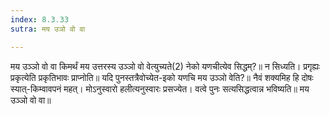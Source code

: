 ```yaml
---
index: 8.3.33
sutra: मय उञो वो वा

---
```

 मय उञ्ञो वो वा किमर्थं मय उत्तरस्य उञ्ञो वो वेत्युच्यते(2) नेको यणचीत्येव सिद्धम्?॥ न सिध्यति। प्रगृह्यः प्रकृत्येति प्रकृतिभावः प्राप्नोति॥ यदि पुनस्तत्रैवोच्येत-इको यणचि मय उञ्ञो वेति?॥ नैवं शक्यमिह हि दोषः स्यात्-किम्वावपनं महत्। मोऽनुस्वारो हलीत्यनुस्वारः प्रसज्येत। वत्वे पुनः सत्यसिद्धत्वान्न भविष्यति॥ मय उञ्ञो वो वा॥ 